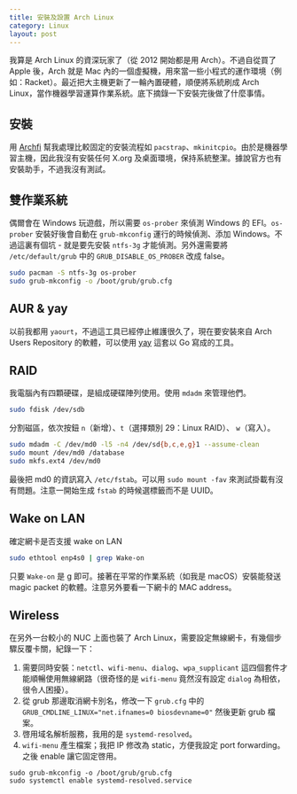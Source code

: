```yaml
---
title: 安裝及設置 Arch Linux
category: Linux
layout: post
---
```


我算是 Arch Linux 的資深玩家了（從 2012 開始都是用 Arch）。不過自從買了 Apple 後，Arch 就是 Mac 內的一個虛擬機，用來當一些小程式的運作環境（例如：Racket）。最近把大主機更新了一輪內置硬體，順便將系統刷成 Arch Linux，當作機器學習運算作業系統。底下摘錄一下安裝完後做了什麼事情。

## 安裝

用 [Archfi](https://github.com/MatMoul/archfi) 幫我處理比較固定的安裝流程如 `pacstrap`、`mkinitcpio`。由於是機器學習主機，因此我沒有安裝任何 X.org 及桌面環境，保持系統整潔。據說官方也有安裝助手，不過我沒有測試。

## 雙作業系統

偶爾會在 Windows 玩遊戲，所以需要 `os-prober` 來偵測 Windows 的 EFI。`os-prober` 安裝好後會自動在 `grub-mkconfig` 運行的時候偵測、添加 Windows。不過這裏有個坑 - 就是要先安裝 `ntfs-3g` 才能偵測。另外還需要將 `/etc/default/grub` 中的 `GRUB_DISABLE_OS_PROBER` 改成 false。

```bash
sudo pacman -S ntfs-3g os-prober
sudo grub-mkconfig -o /boot/grub/grub.cfg
```

## AUR & yay

以前我都用 `yaourt`，不過這工具已經停止維護很久了，現在要安裝來自 Arch Users Repository 的軟體，可以使用 [yay](https://github.com/Jguer/yay) 這套以 Go 寫成的工具。

## RAID

我電腦內有四顆硬碟，是組成硬碟陣列使用。使用 `mdadm` 來管理他們。

```bash
sudo fdisk /dev/sdb
```

分割磁區，依次按鈕 `n`（新增）、`t`（選擇類別 29：Linux RAID）、 `w`（寫入）。

```bash
sudo mdadm -C /dev/md0 -l5 -n4 /dev/sd{b,c,e,g}1 --assume-clean
sudo mount /dev/md0 /database
sudo mkfs.ext4 /dev/md0
```

最後把 md0 的資訊寫入 `/etc/fstab`。可以用 `sudo mount -fav` 來測試掛載有沒有問題。注意一開始生成 `fstab` 的時候選標籤而不是 UUID。

## Wake on LAN

確定網卡是否支援 wake on LAN

```bash
sudo ethtool enp4s0 | grep Wake-on
```

只要 `Wake-on` 是 g 即可。接著在平常的作業系統（如我是 macOS）安裝能發送 magic packet 的軟體。注意另外要看一下網卡的 MAC address。

## Wireless

在另外一台較小的 NUC 上面也裝了 Arch Linux，需要設定無線網卡，有幾個步驟反覆卡關，紀錄一下：

1. 需要同時安裝：`netctl`、`wifi-menu`、`dialog`、`wpa_supplicant` 這四個套件才能順暢使用無線網路（很奇怪的是 `wifi-menu` 竟然沒有設定 `dialog` 為相依，很令人困擾）。
2. 從 grub 那邊取消網卡別名，修改一下 `grub.cfg` 中的 `GRUB_CMDLINE_LINUX="net.ifnames=0 biosdevname=0"` 然後更新 grub 檔案。
3. 啓用域名解析服務，我用的是 `systemd-resolved`。
4. `wifi-menu` 產生檔案；我把 IP 修改為 static，方便我設定 port forwarding。之後 enable 讓它固定啓用。

```
sudo grub-mkconfig -o /boot/grub/grub.cfg
sudo systemctl enable systemd-resolved.service
```
